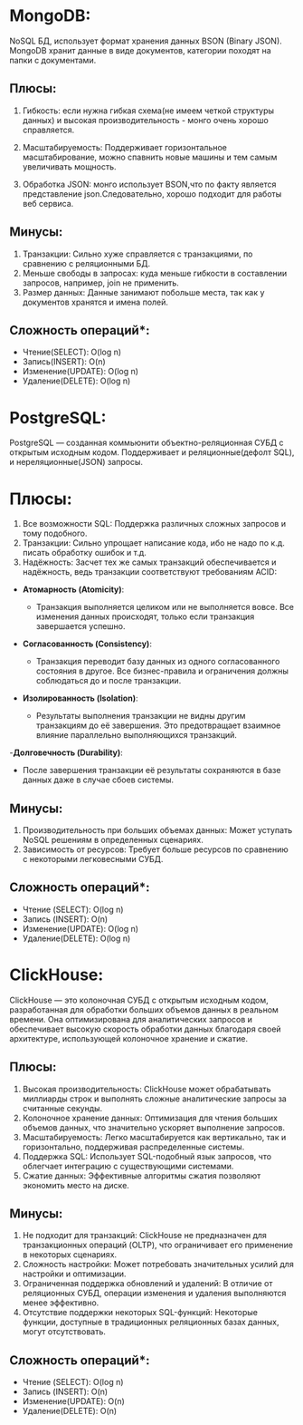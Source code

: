 # MongoDB: 
NoSQL БД, использует формат хранения данных BSON (Binary JSON). 
MongoDB хранит данные в виде документов, категории походят на папки с документами.

## Плюсы:
1. Гибкость: если нужна гибкая схема(не имеем четкой структуры данных) и высокая производительность - монго очень хорошо справляется.
2. Масштабируемость: Поддерживает горизонтальное масштабирование, можно спавнить новые машины и тем самым увеличивать мощность.

3. Обработка JSON: монго использует BSON,что по факту является представление json.Следовательно, хорошо подходит для работы веб сервиса.


## Минусы:
1. Транзакции: Сильно хуже справляется с транзакциями, по сравнению с реляционными БД.
2. Меньше свободы в запросах: куда меньше гибкости в составлении запросов, например, join не применить.
3. Размер данных: Данные занимают побольше места, так как у документов хранятся и имена полей.

## Сложность операций*:
- Чтение(SELECT): O(log n)
- Запись(INSERT): O(n)  
- Изменение(UPDATE): O(log n)
- Удаление(DELETE): O(log n)

# PostgreSQL:
PostgreSQL —  созданная коммьюнити объектно-реляционная СУБД с открытым исходным кодом. Поддерживает и реляционные(дефолт SQL), и нереляционные(JSON) запросы.

# Плюсы:
1. Все возможности SQL: Поддержка различных сложных запросов и тому подобного.
2. Транзакции: Сильно упрощает написание кода, ибо не надо по к.д. писать обработку ошибок и т.д.
3. Надёжность: Засчет тех же самых транзакций обеспечивается и надёжность, ведь транзакции соответствуют требованиям ACID:
- **Атомарность (Atomicity)**:
   - Транзакция выполняется целиком или не выполняется вовсе. Все изменения данных происходят, только если транзакция завершается успешно.

- **Согласованность (Consistency)**:
   - Транзакция переводит базу данных из одного согласованного состояния в другое. Все бизнес-правила и ограничения должны соблюдаться до и после транзакции.

- **Изолированность (Isolation)**:
   - Результаты выполнения транзакции не видны другим транзакциям до её завершения. Это предотвращает взаимное влияние параллельно выполняющихся транзакций.

-**Долговечность (Durability)**:
   - После завершения транзакции её результаты сохраняются в базе данных даже в случае сбоев системы.

## Минусы:
1. Производительность при больших объемах данных: Может уступать NoSQL решениям в определенных сценариях.
2. Зависимость от ресурсов: Требует больше ресурсов по сравнению с некоторыми легковесными СУБД.

## Сложность операций*:
- Чтение (SELECT): O(log n) 
- Запись (INSERT): O(n)
- Изменение(UPDATE): O(log n)
- Удаление(DELETE): O(log n)

# ClickHouse:
ClickHouse — это колоночная СУБД с открытым исходным кодом, разработанная для обработки больших объемов данных в реальном времени. Она оптимизирована для аналитических запросов и обеспечивает высокую скорость 
обработки данных благодаря своей архитектуре, использующей колоночное хранение и сжатие.

## Плюсы:
1. Высокая производительность: ClickHouse может обрабатывать миллиарды строк и выполнять сложные аналитические запросы за считанные секунды.
2. Колоночное хранение данных: Оптимизация для чтения больших объемов данных, что значительно ускоряет выполнение запросов.
3. Масштабируемость: Легко масштабируется как вертикально, так и горизонтально, поддерживая распределенные системы.
4. Поддержка SQL: Использует SQL-подобный язык запросов, что облегчает интеграцию с существующими системами.
5. Сжатие данных: Эффективные алгоритмы сжатия позволяют экономить место на диске.

## Минусы:
1. Не подходит для транзакций: ClickHouse не предназначен для транзакционных операций (OLTP), что ограничивает его применение в некоторых сценариях.
2. Сложность настройки: Может потребовать значительных усилий для настройки и оптимизации.
3. Ограниченная поддержка обновлений и удалений: В отличие от реляционных СУБД, операции изменения и удаления выполняются менее эффективно.
4. Отсутствие поддержки некоторых SQL-функций: Некоторые функции, доступные в традиционных реляционных базах данных, могут отсутствовать.

## Сложность операций*:
- Чтение (SELECT): O(log n) 
- Запись (INSERT): O(n)
- Изменение(UPDATE): O(n)
- Удаление(DELETE): O(n)